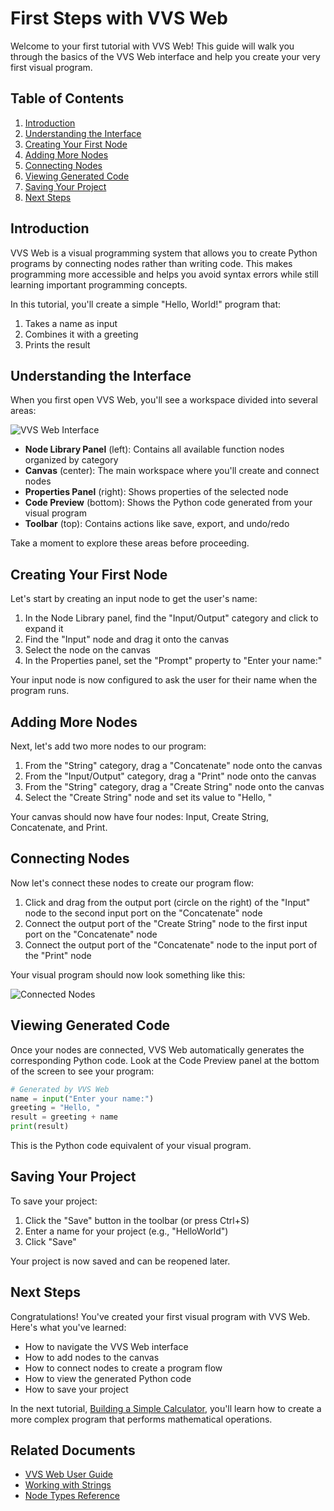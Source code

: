 # First Steps with VVS Web

Welcome to your first tutorial with VVS Web! This guide will walk you through the basics of the VVS Web interface and help you create your very first visual program.

## Table of Contents

1. [Introduction](#introduction)
2. [Understanding the Interface](#understanding-the-interface)
3. [Creating Your First Node](#creating-your-first-node)
4. [Adding More Nodes](#adding-more-nodes)
5. [Connecting Nodes](#connecting-nodes)
6. [Viewing Generated Code](#viewing-generated-code)
7. [Saving Your Project](#saving-your-project)
8. [Next Steps](#next-steps)

## Introduction

VVS Web is a visual programming system that allows you to create Python programs by connecting nodes rather than writing code. This makes programming more accessible and helps you avoid syntax errors while still learning important programming concepts.

In this tutorial, you'll create a simple "Hello, World!" program that:
1. Takes a name as input
2. Combines it with a greeting
3. Prints the result

## Understanding the Interface

When you first open VVS Web, you'll see a workspace divided into several areas:

![VVS Web Interface](../../images/interface_overview.png)

- **Node Library Panel** (left): Contains all available function nodes organized by category
- **Canvas** (center): The main workspace where you'll create and connect nodes
- **Properties Panel** (right): Shows properties of the selected node
- **Code Preview** (bottom): Shows the Python code generated from your visual program
- **Toolbar** (top): Contains actions like save, export, and undo/redo

Take a moment to explore these areas before proceeding.

## Creating Your First Node

Let's start by creating an input node to get the user's name:

1. In the Node Library panel, find the "Input/Output" category and click to expand it
2. Find the "Input" node and drag it onto the canvas
3. Select the node on the canvas
4. In the Properties panel, set the "Prompt" property to "Enter your name:"

Your input node is now configured to ask the user for their name when the program runs.

## Adding More Nodes

Next, let's add two more nodes to our program:

1. From the "String" category, drag a "Concatenate" node onto the canvas
2. From the "Input/Output" category, drag a "Print" node onto the canvas
3. From the "String" category, drag a "Create String" node onto the canvas
4. Select the "Create String" node and set its value to "Hello, "

Your canvas should now have four nodes: Input, Create String, Concatenate, and Print.

## Connecting Nodes

Now let's connect these nodes to create our program flow:

1. Click and drag from the output port (circle on the right) of the "Input" node to the second input port on the "Concatenate" node
2. Connect the output port of the "Create String" node to the first input port on the "Concatenate" node
3. Connect the output port of the "Concatenate" node to the input port of the "Print" node

Your visual program should now look something like this:

![Connected Nodes](../../images/hello_world_connected.png)

## Viewing Generated Code

Once your nodes are connected, VVS Web automatically generates the corresponding Python code. Look at the Code Preview panel at the bottom of the screen to see your program:

```python
# Generated by VVS Web
name = input("Enter your name:")
greeting = "Hello, "
result = greeting + name
print(result)
```

This is the Python code equivalent of your visual program.

## Saving Your Project

To save your project:

1. Click the "Save" button in the toolbar (or press Ctrl+S)
2. Enter a name for your project (e.g., "HelloWorld")
3. Click "Save"

Your project is now saved and can be reopened later.

## Next Steps

Congratulations! You've created your first visual program with VVS Web. Here's what you've learned:

- How to navigate the VVS Web interface
- How to add nodes to the canvas
- How to connect nodes to create a program flow
- How to view the generated Python code
- How to save your project

In the next tutorial, [Building a Simple Calculator](./CALCULATOR_TUTORIAL.md), you'll learn how to create a more complex program that performs mathematical operations.

## Related Documents

- [VVS Web User Guide](../../USER_GUIDE.md)
- [Working with Strings](./STRING_OPERATIONS.md)
- [Node Types Reference](../../FUNCTION_GUIDE.md) 